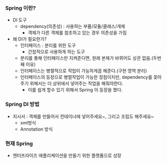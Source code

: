 ### Spring 이란?
  - DI 도구
    - dependency(의존성) : 사용하는 부품/모듈/클래스/개체
      - 객체가 다른 객체를 참조하고 있는 경우 의존성을 가짐
  - 왜 DI가 필요한가?
    - 인터페이스 : 분리를 위한 도구
      - 간접적으로 사용하게 하는 도구
    - 분리를 통해 인터페이스만 지켜준다면, 원래 본체가 바뀌어도 상관 없음.(두번째 이유)
    - 인터페이스는 병렬적으로 작업이 가능하게끔 해준다.(구현 영역 분리)
    - 인터페이스의 등장으로 병렬작업이 가능한 장점이지만, dependency를 꽂아주기 위해서는 더 상위에서 넣어주는 작업을 해줘야한다.
      - 이를 쉽게 할수 있기 위해서 Spring 이 등장을 했다.
      
### Spring DI 방법
  - 지시서 : 객체를 만들어서 컨테이너에 넣어주세요~, 그리고 조립도 해주세요~
    - xml방식
    - Annotation 방식

### 현재 Spring
  - 엔터프라이즈 애플리케이션을 만들기 위한 플랫폼으로 성장
